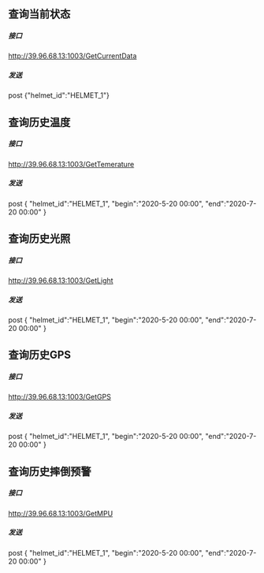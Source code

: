 ## 查询当前状态
##### 接口
http://39.96.68.13:1003/GetCurrentData
##### 发送 
post {"helmet_id":"HELMET_1"}

## 查询历史温度
##### 接口
http://39.96.68.13:1003/GetTemerature
##### 发送 
post 
{   "helmet_id":"HELMET_1",
    "begin":"2020-5-20 00:00",
    "end":"2020-7-20 00:00"
    }

## 查询历史光照
##### 接口
http://39.96.68.13:1003/GetLight
##### 发送 
post 
{   "helmet_id":"HELMET_1",
    "begin":"2020-5-20 00:00",
    "end":"2020-7-20 00:00"
    }

## 查询历史GPS
##### 接口
http://39.96.68.13:1003/GetGPS
##### 发送 
post 
{   "helmet_id":"HELMET_1",
    "begin":"2020-5-20 00:00",
    "end":"2020-7-20 00:00"
    }

## 查询历史摔倒预警
##### 接口
http://39.96.68.13:1003/GetMPU
##### 发送 
post 
{   "helmet_id":"HELMET_1",
    "begin":"2020-5-20 00:00",
    "end":"2020-7-20 00:00"
    }

